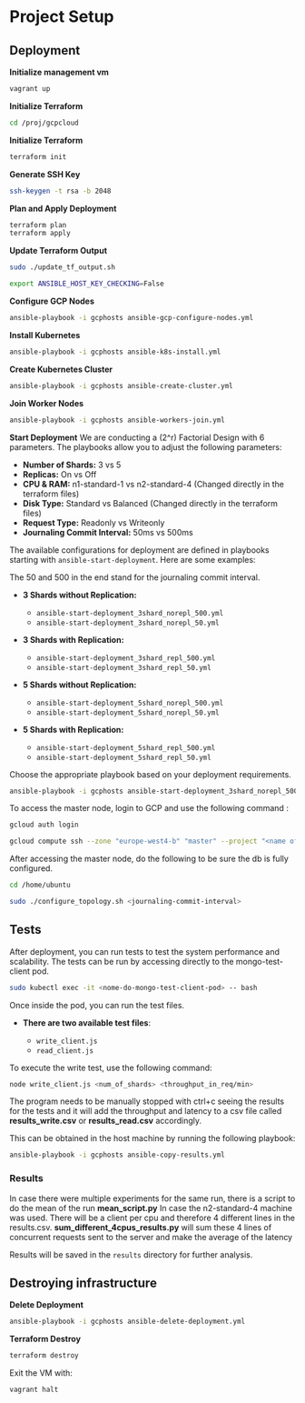 
# Project Setup

## Deployment

**Initialize management vm**

```bash
vagrant up
```
**Initialize Terraform**
```bash
cd /proj/gcpcloud
```

**Initialize Terraform**
```bash
terraform init
```

**Generate SSH Key**
```bash
ssh-keygen -t rsa -b 2048
```

**Plan and Apply Deployment**
```bash
terraform plan
terraform apply
```

**Update Terraform Output**
```bash
sudo ./update_tf_output.sh

export ANSIBLE_HOST_KEY_CHECKING=False
```

**Configure GCP Nodes**
```bash
ansible-playbook -i gcphosts ansible-gcp-configure-nodes.yml
```

**Install Kubernetes**
```bash
ansible-playbook -i gcphosts ansible-k8s-install.yml
```

**Create Kubernetes Cluster**
```bash
ansible-playbook -i gcphosts ansible-create-cluster.yml
```

**Join Worker Nodes**
```bash
ansible-playbook -i gcphosts ansible-workers-join.yml
```

**Start Deployment**
We are conducting a \(2^r\) Factorial Design with 6 parameters. The playbooks allow you to adjust the following parameters:

- **Number of Shards:** 3 vs 5
- **Replicas:** On vs Off
- **CPU & RAM:** n1-standard-1 vs n2-standard-4 (Changed directly in the terraform files)
- **Disk Type:** Standard vs Balanced (Changed directly in the terraform files)
- **Request Type:** Readonly vs Writeonly
- **Journaling Commit Interval:** 50ms vs 500ms

The available configurations for deployment are defined in playbooks starting with `ansible-start-deployment`. Here are some examples:

The 50 and 500 in the end stand for the journaling commit interval.

- **3 Shards without Replication:** 
  - `ansible-start-deployment_3shard_norepl_500.yml`
  - `ansible-start-deployment_3shard_norepl_50.yml`

- **3 Shards with Replication:** 
  - `ansible-start-deployment_3shard_repl_500.yml` 
  - `ansible-start-deployment_3shard_repl_50.yml`

- **5 Shards without Replication:** 
  - `ansible-start-deployment_5shard_norepl_500.yml` 
  - `ansible-start-deployment_5shard_norepl_50.yml`

- **5 Shards with Replication:** 
  - `ansible-start-deployment_5shard_repl_500.yml` 
  - `ansible-start-deployment_5shard_repl_50.yml`

Choose the appropriate playbook based on your deployment requirements.

```bash
ansible-playbook -i gcphosts ansible-start-deployment_3shard_norepl_500.yml  # Example command
```

To access the master node, login to GCP and use the following command :

```bash
gcloud auth login

gcloud compute ssh --zone "europe-west4-b" "master" --project "<name of project>"
```

After accessing the master node, do the following to be sure the db is fully configured.

```bash
cd /home/ubuntu

sudo ./configure_topology.sh <journaling-commit-interval>

```

## Tests

After deployment, you can run tests to test the system performance and scalability. 
The tests can be run by accessing directly to the mongo-test-client pod.

```bash
sudo kubectl exec -it <nome-do-mongo-test-client-pod> -- bash
```

Once inside the pod, you can run the test files. 
- **There are two available test files**: 

  - `write_client.js`
  - `read_client.js`

To execute the write test, use the following command:
```bash
node write_client.js <num_of_shards> <throughput_in_req/min>
```

The program needs to be manually stopped with ctrl+c seeing the results for the tests
and it will add the throughput and latency to a csv file called **results_write.csv** or **results_read.csv** accordingly.

This can be obtained in the host machine by running the following playbook:

```bash
ansible-playbook -i gcphosts ansible-copy-results.yml
```

### Results
In case there were multiple experiments for the same run, there is a script to do the mean of the run **mean_script.py**
In case the n2-standard-4 machine was used. There will be a client per cpu and therefore 4 different lines in the results.csv. 
**sum_different_4cpus_results.py** will sum these 4 lines of concurrent requests sent to the server and make the average of the latency

Results will be saved in the `results` directory for further analysis.

## Destroying infrastructure

**Delete Deployment**
```bash
ansible-playbook -i gcphosts ansible-delete-deployment.yml
```

**Terraform Destroy**
```bash
terraform destroy
```

Exit the VM with:
```bash
vagrant halt
```


